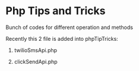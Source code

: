 # Php Tips and Tricks
Bunch of codes for different operation and methods

Recently this 2 file is added into phpTipTricks:

1) twilioSmsApi.php

2) clickSendApi.php

